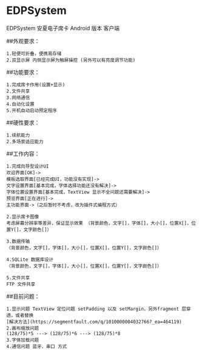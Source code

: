 # EDPSystem
EDPSystem 安夏电子席卡 Android 版本 客户端

##外观要求：

	1.轻便可折叠，便携易存储
	2.双显示屏 内侧显示屏为触屏操控 (另外可以有亮度调节功能)
	
##功能要求：

	1.完成席卡作用(设置+显示)
	2.文件共享
	3.网络通信
	4.自动化设置
	5.开机自动启动预定程序
	
##硬性要求：

	1.续航能力
	2.多场景适应能力
	
##工作内容：

	1.完成向导型设计UI
	欢迎界面[OK]->
	模板选取界面[已经完成UI，功能没有实现]->
	文字设置界面[基本完成，字体选择功能还没有解决]->
	字体位置设置界面[基本完成，TextView 显示不全问题还需要解决]->
	预览界面[正在进行]->
	主功能界面->（之后暂时不考虑，改为插件式编程方式）

	2.显示席卡图像
	考虑屏幕分辨率等差异，保证显示效果 （背景颜色，文字[]，字体[]，大小[]，位置X[]，位置Y[]，文字颜色[]）

	3.数据传输
	（背景颜色，文字[]，字体[]，大小[]，位置X[]，位置Y[]，文字颜色[]）

	4.SQLite 数据库设计
	（背景颜色，文字[]，字体[]，大小[]，位置X[]，位置Y[]，文字颜色[]）
	
	5.文件共享
	FTP 文件共享



##目前问题：

	1.显示问题 TextView 定位问题 setPadding 以及 setMargin，另外fragment 层穿透，或者替换 
	[解决方法](https://segmentfault.com/q/1010000004032766?_ea=464119)
	2.画布缩放问题 
	(128/75)*5 ---> (128/75)*6 ---> (128/75)*8
	3.字体加载问题
	4.通信问题 蓝牙、串口 方式